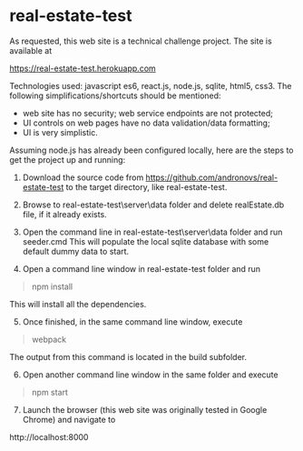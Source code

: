 # real-estate-test

As requested, this web site is a technical challenge project. 
The site is available at 

https://real-estate-test.herokuapp.com

Technologies used: javascript es6, react.js, node.js, sqlite, html5, css3. 
The following simplifications/shortcuts should be mentioned: 

* web site has no security; web service endpoints are not protected; 
* UI controls on web pages have no data validation/data formatting; 
* UI is very simplistic. 

Assuming node.js has already been configured locally, here are the steps to get the project up and running: 

1. Download the source code from https://github.com/andronovs/real-estate-test to the target directory, like real-estate-test. 

2. Browse to real-estate-test\server\data folder and delete realEstate.db file, if it already exists. 

3. Open the command line in real-estate-test\server\data folder and run seeder.cmd 
This will populate the local sqlite database with some default dummy data to start. 

4. Open a command line window in real-estate-test folder and run 

>npm install

This will install all the dependencies. 

5. Once finished, in the same command line window, execute 

> webpack

The output from this command is located in the build subfolder. 

6. Open another command line window in the same folder and execute 

> npm start 

7. Launch the browser (this web site was originally tested in Google Chrome) and navigate to 

http://localhost:8000


